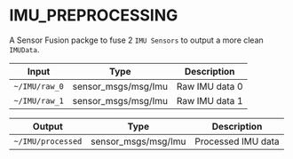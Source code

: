 # IMU_PREPROCESSING

A Sensor Fusion packge to fuse 2 `IMU Sensors` to output a more clean `IMUData`.

| Input | Type | Description |
|-------|------|-------------|
| `~/IMU/raw_0`| sensor_msgs/msg/Imu | Raw IMU data 0 | 
| `~/IMU/raw_1`| sensor_msgs/msg/Imu | Raw IMU data 1 | 

|Output | Type | Description |
|-------|------|-------------|
| `~/IMU/processed`| sensor_msgs/msg/Imu | Processed IMU data | 